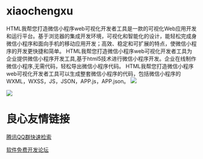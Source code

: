 # xiaochengxu
HTML我帮您打造微信小程序web可视化开发者工具是一款的可视化Web应用开发和运行平台。基于浏览器的集成开发环境，可视化和智能化的设计，能轻松完成身微信小程序和面向手机的移动应用开发；高效、稳定和可扩展的特点，使微信小程序的开发更快捷和简单。
HTML我帮您打造微信小程序web可视化开发者工具为企业提供微信小程序开发工具,基于html5技术进行微信小程序开发。企业在线制作微信小程序,无需代码，轻松导出微信小程序代码。
HTML我帮您打造微信小程序web可视化开发者工具可以生成整套微信小程序的代码，包括微信小程序的WXML，WXSS，JS，JSON，APP.js，APP.json。 
![](http://static.html580.com/upload/image/2017/01/xiaochengxu-weui.jpg)

![](http://static.html580.com/upload/image/2017/01/xiaochengxu.jpg)



 # 良心友情链接

[腾讯QQ群快速检索](http://u.720life.cn/s/8cf73f7c)

[软件免费开发论坛](http://u.720life.cn/s/bbb01dc0)